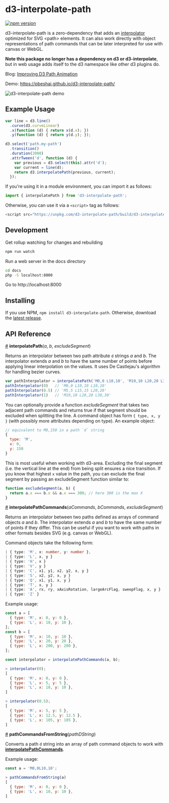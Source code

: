 # d3-interpolate-path

[![npm version](https://badge.fury.io/js/d3-interpolate-path.svg)](https://badge.fury.io/js/d3-interpolate-path)

d3-interpolate-path is a zero-dependency that adds an [interpolator](https://github.com/d3/d3-interpolate)
optimized for SVG &lt;path&gt; elements. It can also work directly with object representations of path commands that can be later interpreted for use with canvas or WebGL.

**Note this package no longer has a dependency on d3 or d3-interpolate**, but in web usage adds itself to the d3 namespace like other d3 plugins do.

Blog: [Improving D3 Path Animation](https://bocoup.com/weblog/improving-d3-path-animation)

Demo: https://pbeshai.github.io/d3-interpolate-path/

![d3-interpolate-path demo](https://pbeshai.github.io/d3-interpolate-path/d3-interpolate-path-demo.gif)



## Example Usage

```js
var line = d3.line()
  .curve(d3.curveLinear)
  .x(function (d) { return x(d.x); })
  .y(function (d) { return y(d.y); });

d3.select('path.my-path')
  .transition()
  .duration(2000)
  .attrTween('d', function (d) {
    var previous = d3.select(this).attr('d');
    var current = line(d);
    return d3.interpolatePath(previous, current);
  });
```

If you're using it in a module environment, you can import it as follows:

```js
import { interpolatePath } from 'd3-interpolate-path';
```

Otherwise, you can use it via a `<script>` tag as follows:

```js
<script src="https://unpkg.com/d3-interpolate-path/build/d3-interpolate-path.min.js"></script>
```


## Development

Get rollup watching for changes and rebuilding

```bash
npm run watch
```

Run a web server in the docs directory

```bash
cd docs
php -S localhost:8000
```

Go to http://localhost:8000


## Installing

If you use NPM, `npm install d3-interpolate-path`. Otherwise, download the [latest release](https://github.com/pbeshai/d3-interpolate-path/releases/latest).

## API Reference


<a href="#interpolatePath" name="interpolatePath">#</a> <b>interpolatePath</b>(*a*, *b*, *excludeSegment*)

Returns an interpolator between two path attribute `d` strings *a* and *b*. The interpolator extends *a* and *b* to have the same number of points before applying linear interpolation on the values. It uses De Castlejau's algorithm for handling bezier curves.

```js
var pathInterpolator = interpolatePath('M0,0 L10,10', 'M10,10 L20,20 L30,30')
pathInterpolator(0)   // 'M0,0 L10,10 L10,10'
pathInterpolator(0.5) // 'M5,5 L15,15 L20,20'
pathInterpolator(1)   // 'M10,10 L20,20 L30,30'
```

You can optionally provide a function *excludeSegment* that takes two adjacent path commands and returns true if that segment should be excluded when splitting the line. A command object has form `{ type, x, y }` (with possibly more attributes depending on type). An example object:

```js
// equivalent to M0,150 in a path `d` string
{
  type: 'M',
  x: 0,
  y: 150
}
```

This is most useful when working with d3-area. Excluding the final segment (i.e. the vertical line at the end) from being split ensures a nice transition. If you know that highest `x` value in the path, you can exclude the final segment by passing an excludeSegment function similar to:

```js
function excludeSegment(a, b) {
  return a.x === b.x && a.x === 300; // here 300 is the max X
}
```



<a href="#interpolatePathCommands" name="interpolatePathCommands">#</a> <b>interpolatePathCommands</b>(*aCommands*, *bCommands*, *excludeSegment*)

Returns an interpolator between two paths defined as arrays of command objects *a* and *b*. The interpolator extends *a* and *b* to have the same number of points if they differ. This can be useful if you want to work with paths in other formats besides SVG (e.g. canvas or WebGL).

Command objects take the following form:

```ts
| { type: 'M', x: number, y: number },
| { type: 'L', x, y }
| { type: 'H', x }
| { type: 'V', y }
| { type: 'C', x1, y1, x2, y2, x, y }
| { type: 'S', x2, y2, x, y }
| { type: 'Q', x1, y1, x, y }
| { type: 'T', x, y }
| { type: 'A', rx, ry, xAxisRotation, largeArcFlag, sweepFlag, x, y }
| { type: 'Z' }
```

Example usage:

```js
const a = [
  { type: 'M', x: 0, y: 0 },
  { type: 'L', x: 10, y: 10 },
];
const b = [
  { type: 'M', x: 10, y: 10 },
  { type: 'L', x: 20, y: 20 },
  { type: 'L', x: 200, y: 200 },
];

const interpolator = interpolatePathCommands(a, b);

> interpolator(0);
[
  { type: 'M', x: 0, y: 0 },
  { type: 'L', x: 5, y: 5 },
  { type: 'L', x: 10, y: 10 },
]

> interpolator(0.5);
[
  { type: 'M', x: 5, y: 5 },
  { type: 'L', x: 12.5, y: 12.5 },
  { type: 'L', x: 105, y: 105 },
]
```



<a href="#pathCommandsFromString" name="pathCommandsFromString">#</a> <b>pathCommandsFromString</b>(*pathDString*)

Converts a path `d` string into an array of path command objects to work with [**interpolatePathCommands**](#interpolatePathCommands).

Example usage:

```js
const a = 'M0,0L10,10';

> pathCommandsFromString(a)
[
  { type: 'M', x: 0, y: 0 },
  { type: 'L', x: 10, y: 10 },
]
```
